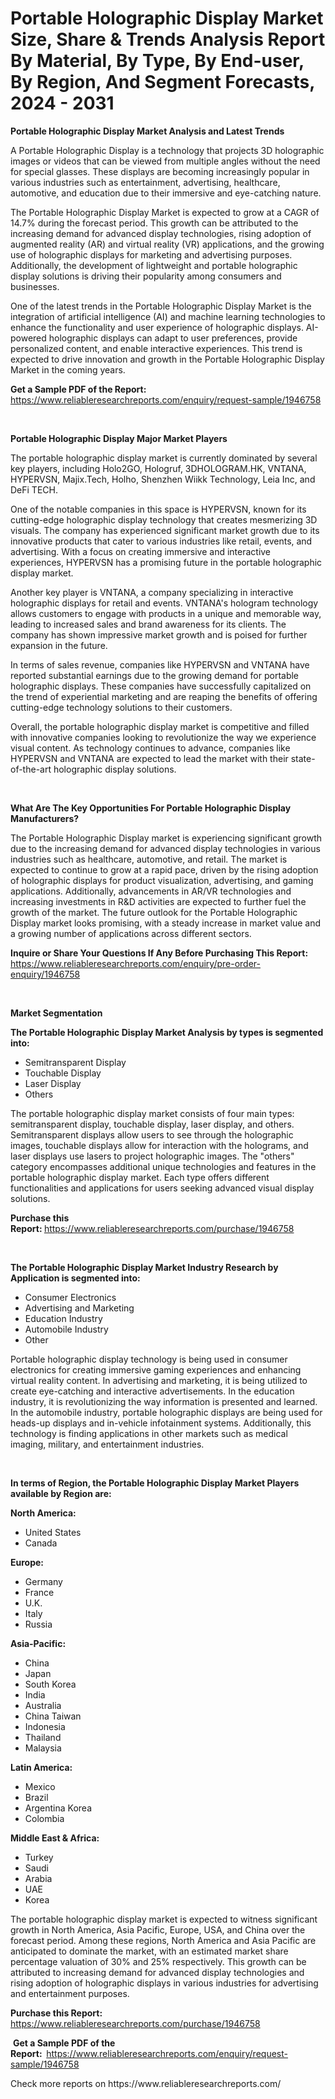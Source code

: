 <p><h1>Portable Holographic Display Market Size, Share & Trends Analysis Report By Material, By Type, By End-user, By Region, And Segment Forecasts, 2024 - 2031</h1></p><p><strong>Portable Holographic Display Market Analysis and Latest Trends</strong></p>
<p><p>A Portable Holographic Display is a technology that projects 3D holographic images or videos that can be viewed from multiple angles without the need for special glasses. These displays are becoming increasingly popular in various industries such as entertainment, advertising, healthcare, automotive, and education due to their immersive and eye-catching nature.</p><p>The Portable Holographic Display Market is expected to grow at a CAGR of 14.7% during the forecast period. This growth can be attributed to the increasing demand for advanced display technologies, rising adoption of augmented reality (AR) and virtual reality (VR) applications, and the growing use of holographic displays for marketing and advertising purposes. Additionally, the development of lightweight and portable holographic display solutions is driving their popularity among consumers and businesses.</p><p>One of the latest trends in the Portable Holographic Display Market is the integration of artificial intelligence (AI) and machine learning technologies to enhance the functionality and user experience of holographic displays. AI-powered holographic displays can adapt to user preferences, provide personalized content, and enable interactive experiences. This trend is expected to drive innovation and growth in the Portable Holographic Display Market in the coming years.</p></p>
<p><strong>Get a Sample PDF of the Report:&nbsp;</strong> <a href="https://www.reliableresearchreports.com/enquiry/request-sample/1946758">https://www.reliableresearchreports.com/enquiry/request-sample/1946758</a></p>
<p>&nbsp;</p>
<p><strong>Portable Holographic Display Major Market Players</strong></p>
<p><p>The portable holographic display market is currently dominated by several key players, including Holo2GO, Hologruf, 3DHOLOGRAM.HK, VNTANA, HYPERVSN, Majix.Tech, Holho, Shenzhen Wiikk Technology, Leia Inc, and DeFi TECH.</p><p>One of the notable companies in this space is HYPERVSN, known for its cutting-edge holographic display technology that creates mesmerizing 3D visuals. The company has experienced significant market growth due to its innovative products that cater to various industries like retail, events, and advertising. With a focus on creating immersive and interactive experiences, HYPERVSN has a promising future in the portable holographic display market.</p><p>Another key player is VNTANA, a company specializing in interactive holographic displays for retail and events. VNTANA's hologram technology allows customers to engage with products in a unique and memorable way, leading to increased sales and brand awareness for its clients. The company has shown impressive market growth and is poised for further expansion in the future.</p><p>In terms of sales revenue, companies like HYPERVSN and VNTANA have reported substantial earnings due to the growing demand for portable holographic displays. These companies have successfully capitalized on the trend of experiential marketing and are reaping the benefits of offering cutting-edge technology solutions to their customers.</p><p>Overall, the portable holographic display market is competitive and filled with innovative companies looking to revolutionize the way we experience visual content. As technology continues to advance, companies like HYPERVSN and VNTANA are expected to lead the market with their state-of-the-art holographic display solutions.</p></p>
<p>&nbsp;</p>
<p><strong>What Are The Key Opportunities For Portable Holographic Display Manufacturers?</strong></p>
<p><p>The Portable Holographic Display market is experiencing significant growth due to the increasing demand for advanced display technologies in various industries such as healthcare, automotive, and retail. The market is expected to continue to grow at a rapid pace, driven by the rising adoption of holographic displays for product visualization, advertising, and gaming applications. Additionally, advancements in AR/VR technologies and increasing investments in R&D activities are expected to further fuel the growth of the market. The future outlook for the Portable Holographic Display market looks promising, with a steady increase in market value and a growing number of applications across different sectors.</p></p>
<p><strong>Inquire or Share Your Questions If Any Before Purchasing This Report:</strong> <a href="https://www.reliableresearchreports.com/enquiry/pre-order-enquiry/1946758">https://www.reliableresearchreports.com/enquiry/pre-order-enquiry/1946758</a></p>
<p>&nbsp;</p>
<p><strong>Market Segmentation</strong></p>
<p><strong>The Portable Holographic Display Market Analysis by types is segmented into:</strong></p>
<p><ul><li>Semitransparent Display</li><li>Touchable Display</li><li>Laser Display</li><li>Others</li></ul></p>
<p><p>The portable holographic display market consists of four main types: semitransparent display, touchable display, laser display, and others. Semitransparent displays allow users to see through the holographic images, touchable displays allow for interaction with the holograms, and laser displays use lasers to project holographic images. The "others" category encompasses additional unique technologies and features in the portable holographic display market. Each type offers different functionalities and applications for users seeking advanced visual display solutions.</p></p>
<p><strong>Purchase this Report:&nbsp;</strong><a href="https://www.reliableresearchreports.com/purchase/1946758">https://www.reliableresearchreports.com/purchase/1946758</a></p>
<p>&nbsp;</p>
<p><strong>The Portable Holographic Display Market Industry Research by Application is segmented into:</strong></p>
<p><ul><li>Consumer Electronics</li><li>Advertising and Marketing</li><li>Education Industry</li><li>Automobile Industry</li><li>Other</li></ul></p>
<p><p>Portable holographic display technology is being used in consumer electronics for creating immersive gaming experiences and enhancing virtual reality content. In advertising and marketing, it is being utilized to create eye-catching and interactive advertisements. In the education industry, it is revolutionizing the way information is presented and learned. In the automobile industry, portable holographic displays are being used for heads-up displays and in-vehicle infotainment systems. Additionally, this technology is finding applications in other markets such as medical imaging, military, and entertainment industries.</p></p>
<p>&nbsp;</p>
<p><strong>In terms of Region, the Portable Holographic Display Market Players available by Region are:</strong></p>
<p>
    <p> <strong> North America: </strong>
        <ul>
            <li>United States</li>
            <li>Canada</li>
        </ul>
        </p> 
    <p> <strong> Europe: </strong>
        <ul>
            <li>Germany</li>
            <li>France</li>
            <li>U.K.</li>
            <li>Italy</li>
            <li>Russia</li>
        </ul>
        </p> 
    <p> <strong> Asia-Pacific: </strong>
        <ul>
            <li>China</li>
            <li>Japan</li>
            <li>South Korea</li>
            <li>India</li>
            <li>Australia</li>
            <li>China Taiwan</li>
            <li>Indonesia</li>
            <li>Thailand</li>
            <li>Malaysia</li>
        </ul>
        </p> 
    <p> <strong> Latin America: </strong>
        <ul>
            <li>Mexico</li>
            <li>Brazil</li>
            <li>Argentina Korea</li>
            <li>Colombia</li>
        </ul>
        </p> 
    <p> <strong> Middle East & Africa: </strong>
        <ul>
            <li>Turkey</li>
            <li>Saudi</li>
            <li>Arabia</li>
            <li>UAE</li>
            <li>Korea</li>
        </ul>
    </p>
    </p>
<p><p>The portable holographic display market is expected to witness significant growth in North America, Asia Pacific, Europe, USA, and China over the forecast period. Among these regions, North America and Asia Pacific are anticipated to dominate the market, with an estimated market share percentage valuation of 30% and 25% respectively. This growth can be attributed to increasing demand for advanced display technologies and rising adoption of holographic displays in various industries for advertising and entertainment purposes.</p></p>
<p><strong>Purchase this Report: </strong><a href="https://www.reliableresearchreports.com/purchase/1946758">https://www.reliableresearchreports.com/purchase/1946758</a></p>
<p>&nbsp;<strong>Get a Sample PDF of the Report:&nbsp;&nbsp;</strong><a href="https://www.reliableresearchreports.com/enquiry/request-sample/1946758">https://www.reliableresearchreports.com/enquiry/request-sample/1946758</a></p>
<p><strong></strong></p>
<p>Check more reports on https://www.reliableresearchreports.com/</p>